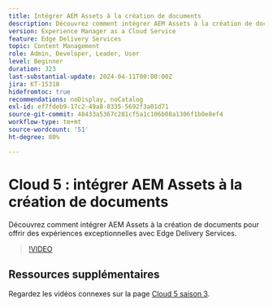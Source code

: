 ```yaml
---
title: Intégrer AEM Assets à la création de documents
description: Découvrez comment intégrer AEM Assets à la création de documents.
version: Experience Manager as a Cloud Service
feature: Edge Delivery Services
topic: Content Management
role: Admin, Developer, Leader, User
level: Beginner
duration: 323
last-substantial-update: 2024-04-11T00:00:00Z
jira: KT-15318
hidefromtoc: true
recommendations: noDisplay, noCatalog
exl-id: ef7fdeb9-17c2-49a8-8335-5692f3a01d71
source-git-commit: 48433a5367c281cf5a1c106b08a1306f1b0e8ef4
workflow-type: tm+mt
source-wordcount: '51'
ht-degree: 80%

---
```


# Cloud 5 : intégrer AEM Assets à la création de documents

Découvrez comment intégrer AEM Assets à la création de documents pour offrir des expériences exceptionnelles avec Edge Delivery Services.

>[!VIDEO](https://video.tv.adobe.com/v/3428302/?quality=12&learn=on)


## Ressources supplémentaires

Regardez les vidéos connexes sur la page [Cloud 5 saison 3](../cloud5-season-3.md).
